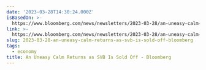 ```yaml
---
date: '2023-03-28T14:30:24.000Z'
isBasedOn: >-
  https://www.bloomberg.com/news/newsletters/2023-03-28/an-uneasy-calm-returns-as-svb-is-sold-off
link: >-
  https://www.bloomberg.com/news/newsletters/2023-03-28/an-uneasy-calm-returns-as-svb-is-sold-off
slug: 2023-03-28-an-uneasy-calm-returns-as-svb-is-sold-off-bloomberg
tags:
  - economy
title: An Uneasy Calm Returns as SVB Is Sold Off - Bloomberg
---
```


